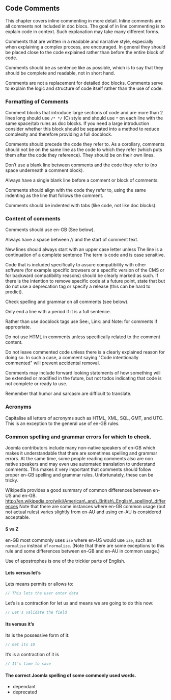 ## Code Comments

This chapter covers inline commenting in more detail. Inline comments are all comments not included in doc blocs. The goal of in line commenting is to explain code in context. Such explanation may take many different forms.

Comments that are written in a readable and narrative style, especially when explaining a complex process, are encouraged. In general they should be placed close to the code explained rather than before the entire block of code.

Comments should be as sentence like as possible, which is to say that they should be complete and readable, not in short hand.

Comments are not a replacement for detailed doc blocks. Comments serve to explain the logic and structure of code itself rather than the use of code.

### Formatting of Comments

Comment blocks that introduce large sections of code and are more than 2 lines long should use `/* */` (C) style and should use `*` on each line with the same space/tab rules as doc blocks. If you need a large introduction consider whether this block should be separated into a method to reduce complexity and therefore providing a full docblock.

Comments should precede the code they refer to. As a corollary, comments should not be on the same line as the code to which they refer (which puts them after the code they reference). They should be on their own lines.

Don’t use a blank line between comments and the code they refer to (no space underneath a comment block).

Always have a single blank line before a comment or block of comments.

Comments should align with the code they refer to, using the same indenting as the line that follows the comment.

Comments should be indented with tabs (like code, not like doc blocks).

### Content of comments

Comments should use en-GB (See below).

Always have a space between // and the start of comment text.

New lines should always start with an upper case letter unless The line is a continuation of a complete sentence The term is code and is case sensitive.

Code that is included specifically to assure compatibility with other software (for example specific browsers or a specific version of the CMS or for backward compatibility reasons) should be clearly marked as such. If there is the intention to remove specific code at a future point, state that but do not use a deprecation tag or specify a release (this can be hard to predict).

Check spelling and grammar on all comments (see below).

Only end a line with a period if it is a full sentence.

Rather than use docblock tags use See:, Link: and Note: for comments if appropriate.

Do not use HTML in comments unless specifically related to the comment content.

Do not leave commented code unless there is a clearly explained reason for doing so. In such a case, a comment saying "Code intentionally commented" will prevent accidental removal.

Comments may include forward looking statements of how something will be extended or modified in the future, but not todos indicating that code is not complete or ready to use.

Remember that humor and sarcasm are difficult to translate.

### Acronyms

Capitalise all letters of acronyms such as HTML, XML, SQL, GMT, and UTC. This is an exception to the general use of en-GB rules.

### Common spelling and grammar errors for which to check.

Joomla contributors include many non-native speakers of en-GB which makes it understandable that there are sometimes spelling and grammar errors. At the same time, some people reading comments also are non native speakers and may even use automated translation to understand comments. This makes it very important that comments should follow proper en-GB spelling and grammar rules. Unfortunately, these can be tricky.

Wikipedia provides a good summary of common differences between en-US and en-GB. http://en.wikipedia.org/wiki/American\_and\_British\_English\_spelling\_differences Note that there are some instances where en-GB common usage (but not actual rules) varies slightly from en-AU and using en-AU is considered acceptable.

#### S vs Z

en-GB most commonly uses `ise` where en-US would use `ize`, such as `normalise` instead of `normalize`. (Note that there are some exceptions to this rule and some differences between en-GB and en-AU in common usage.)

Use of apostrophes is one of the trickier parts of English.

#### Lets versus let’s

Lets means permits or allows to:

```php
// This lets the user enter data
```

Let’s is a contraction for let us and means we are going to do this now:

```php
// Let's validate the field
```

#### Its versus it’s

Its is the possessive form of it:

```php
// Get its ID
```

It’s is a contraction of it is

```php
// It's time to save
```

#### The correct Joomla spelling of some commonly used words.

-   dependant
-	deprecated

